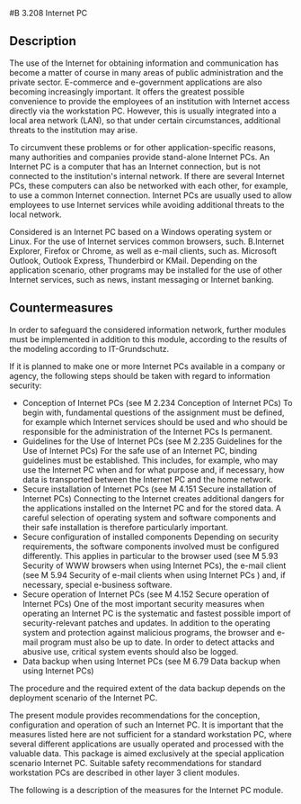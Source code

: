 #B 3.208 Internet PC
## Description 
The use of the Internet for obtaining information and communication has become a matter of course in many areas of public administration and the private sector. E-commerce and e-government applications are also becoming increasingly important. It offers the greatest possible convenience to provide the employees of an institution with Internet access directly via the workstation PC. However, this is usually integrated into a local area network (LAN), so that under certain circumstances, additional threats to the institution may arise.

To circumvent these problems or for other application-specific reasons, many authorities and companies provide stand-alone Internet PCs. An Internet PC is a computer that has an Internet connection, but is not connected to the institution's internal network. If there are several Internet PCs, these computers can also be networked with each other, for example, to use a common Internet connection. Internet PCs are usually used to allow employees to use Internet services while avoiding additional threats to the local network.

Considered is an Internet PC based on a Windows operating system or Linux. For the use of Internet services common browsers, such. B.Internet Explorer, Firefox or Chrome, as well as e-mail clients, such as. Microsoft Outlook, Outlook Express, Thunderbird or KMail. Depending on the application scenario, other programs may be installed for the use of other Internet services, such as news, instant messaging or Internet banking.



## Countermeasures 
In order to safeguard the considered information network, further modules must be implemented in addition to this module, according to the results of the modeling according to IT-Grundschutz.

If it is planned to make one or more Internet PCs available in a company or agency, the following steps should be taken with regard to information security:

* Conception of Internet PCs (see M 2.234 Conception of Internet PCs) To begin with, fundamental questions of the assignment must be defined, for example which Internet services should be used and who should be responsible for the administration of the Internet PCs Is permanent.
* Guidelines for the Use of Internet PCs (see M 2.235 Guidelines for the Use of Internet PCs) For the safe use of an Internet PC, binding guidelines must be established. This includes, for example, who may use the Internet PC when and for what purpose and, if necessary, how data is transported between the Internet PC and the home network.
* Secure installation of Internet PCs (see M 4.151 Secure installation of Internet PCs) Connecting to the Internet creates additional dangers for the applications installed on the Internet PC and for the stored data. A careful selection of operating system and software components and their safe installation is therefore particularly important.
* Secure configuration of installed components Depending on security requirements, the software components involved must be configured differently. This applies in particular to the browser used (see M 5.93 Security of WWW browsers when using Internet PCs), the e-mail client (see M 5.94 Security of e-mail clients when using Internet PCs ) and, if necessary, special e-business software.
* Secure operation of Internet PCs (see M 4.152 Secure operation of Internet PCs) One of the most important security measures when operating an Internet PC is the systematic and fastest possible import of security-relevant patches and updates. In addition to the operating system and protection against malicious programs, the browser and e-mail program must also be up to date. In order to detect attacks and abusive use, critical system events should also be logged.
* Data backup when using Internet PCs (see M 6.79 Data backup when using Internet PCs)


The procedure and the required extent of the data backup depends on the deployment scenario of the Internet PC.

The present module provides recommendations for the conception, configuration and operation of such an Internet PC. It is important that the measures listed here are not sufficient for a standard workstation PC, where several different applications are usually operated and processed with the valuable data. This package is aimed exclusively at the special application scenario Internet PC. Suitable safety recommendations for standard workstation PCs are described in other layer 3 client modules.

The following is a description of the measures for the Internet PC module.



